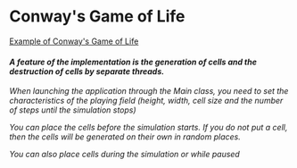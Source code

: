 # Conway's Game of Life

[Example of Conway's Game of Life](https://en.wikipedia.org/wiki/Conway%27s_Game_of_Life)  

#### *A feature of the implementation is the generation of cells and the destruction of cells by separate threads.*

*When launching the application through the Main class, you need to set the characteristics of the playing field 
(height, width, cell size and the number of steps until the simulation stops)*

*You can place the cells before the simulation starts. If you do not put a cell,
then the cells will be generated on their own in random places.*

*You can also place cells during the simulation or while paused*
